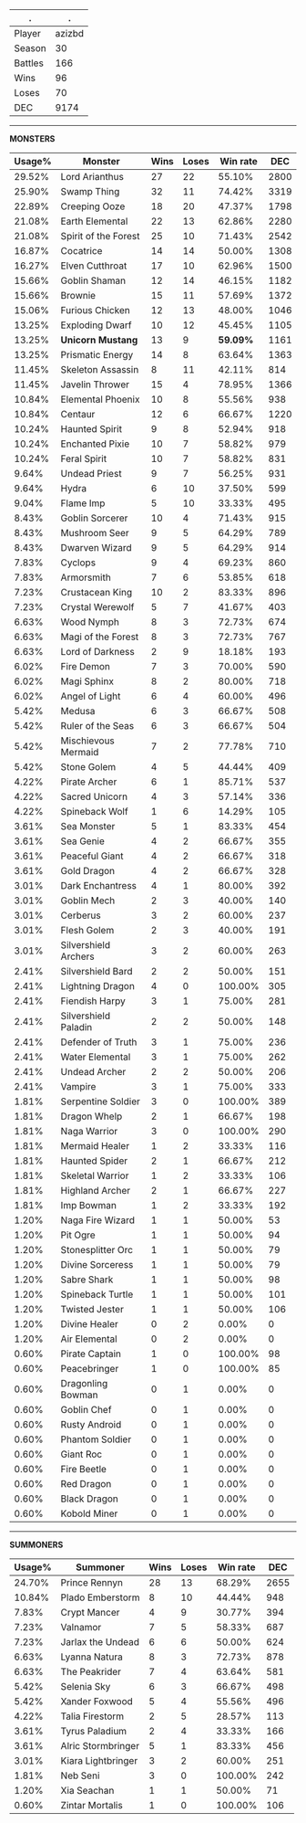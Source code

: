 .|.
|-|-
Player|azizbd
Season|30
Battles|166
Wins|96
Loses|70
DEC|9174

---
**MONSTERS**

Usage%|Monster|Wins|Loses|Win rate|DEC|
-|-|-|-|-|-|
29.52%|Lord Arianthus|27|22|55.10%|2800|
25.90%|Swamp Thing|32|11|74.42%|3319|
22.89%|Creeping Ooze|18|20|47.37%|1798|
21.08%|Earth Elemental|22|13|62.86%|2280|
21.08%|Spirit of the Forest|25|10|71.43%|2542|
16.87%|Cocatrice|14|14|50.00%|1308|
16.27%|Elven Cutthroat|17|10|62.96%|1500|
15.66%|Goblin Shaman|12|14|46.15%|1182|
15.66%|Brownie|15|11|57.69%|1372|
15.06%|Furious Chicken|12|13|48.00%|1046|
13.25%|Exploding Dwarf|10|12|45.45%|1105|
13.25%|**Unicorn Mustang**|13|9|**59.09%**|1161|
13.25%|Prismatic Energy|14|8|63.64%|1363|
11.45%|Skeleton Assassin|8|11|42.11%|814|
11.45%|Javelin Thrower|15|4|78.95%|1366|
10.84%|Elemental Phoenix|10|8|55.56%|938|
10.84%|Centaur|12|6|66.67%|1220|
10.24%|Haunted Spirit|9|8|52.94%|918|
10.24%|Enchanted Pixie|10|7|58.82%|979|
10.24%|Feral Spirit|10|7|58.82%|831|
9.64%|Undead Priest|9|7|56.25%|931|
9.64%|Hydra|6|10|37.50%|599|
9.04%|Flame Imp|5|10|33.33%|495|
8.43%|Goblin Sorcerer|10|4|71.43%|915|
8.43%|Mushroom Seer|9|5|64.29%|789|
8.43%|Dwarven Wizard|9|5|64.29%|914|
7.83%|Cyclops|9|4|69.23%|860|
7.83%|Armorsmith|7|6|53.85%|618|
7.23%|Crustacean King|10|2|83.33%|896|
7.23%|Crystal Werewolf|5|7|41.67%|403|
6.63%|Wood Nymph|8|3|72.73%|674|
6.63%|Magi of the Forest|8|3|72.73%|767|
6.63%|Lord of Darkness|2|9|18.18%|193|
6.02%|Fire Demon|7|3|70.00%|590|
6.02%|Magi Sphinx|8|2|80.00%|718|
6.02%|Angel of Light|6|4|60.00%|496|
5.42%|Medusa|6|3|66.67%|508|
5.42%|Ruler of the Seas|6|3|66.67%|504|
5.42%|Mischievous Mermaid|7|2|77.78%|710|
5.42%|Stone Golem|4|5|44.44%|409|
4.22%|Pirate Archer|6|1|85.71%|537|
4.22%|Sacred Unicorn|4|3|57.14%|336|
4.22%|Spineback Wolf|1|6|14.29%|105|
3.61%|Sea Monster|5|1|83.33%|454|
3.61%|Sea Genie|4|2|66.67%|355|
3.61%|Peaceful Giant|4|2|66.67%|318|
3.61%|Gold Dragon|4|2|66.67%|328|
3.01%|Dark Enchantress|4|1|80.00%|392|
3.01%|Goblin Mech|2|3|40.00%|140|
3.01%|Cerberus|3|2|60.00%|237|
3.01%|Flesh Golem|2|3|40.00%|191|
3.01%|Silvershield Archers|3|2|60.00%|263|
2.41%|Silvershield Bard|2|2|50.00%|151|
2.41%|Lightning Dragon|4|0|100.00%|305|
2.41%|Fiendish Harpy|3|1|75.00%|281|
2.41%|Silvershield Paladin|2|2|50.00%|148|
2.41%|Defender of Truth|3|1|75.00%|236|
2.41%|Water Elemental|3|1|75.00%|262|
2.41%|Undead Archer|2|2|50.00%|206|
2.41%|Vampire|3|1|75.00%|333|
1.81%|Serpentine Soldier|3|0|100.00%|389|
1.81%|Dragon Whelp|2|1|66.67%|198|
1.81%|Naga Warrior|3|0|100.00%|290|
1.81%|Mermaid Healer|1|2|33.33%|116|
1.81%|Haunted Spider|2|1|66.67%|212|
1.81%|Skeletal Warrior|1|2|33.33%|106|
1.81%|Highland Archer|2|1|66.67%|227|
1.81%|Imp Bowman|1|2|33.33%|192|
1.20%|Naga Fire Wizard|1|1|50.00%|53|
1.20%|Pit Ogre|1|1|50.00%|94|
1.20%|Stonesplitter Orc|1|1|50.00%|79|
1.20%|Divine Sorceress|1|1|50.00%|79|
1.20%|Sabre Shark|1|1|50.00%|98|
1.20%|Spineback Turtle|1|1|50.00%|101|
1.20%|Twisted Jester|1|1|50.00%|106|
1.20%|Divine Healer|0|2|0.00%|0|
1.20%|Air Elemental|0|2|0.00%|0|
0.60%|Pirate Captain|1|0|100.00%|98|
0.60%|Peacebringer|1|0|100.00%|85|
0.60%|Dragonling Bowman|0|1|0.00%|0|
0.60%|Goblin Chef|0|1|0.00%|0|
0.60%|Rusty Android|0|1|0.00%|0|
0.60%|Phantom Soldier|0|1|0.00%|0|
0.60%|Giant Roc|0|1|0.00%|0|
0.60%|Fire Beetle|0|1|0.00%|0|
0.60%|Red Dragon|0|1|0.00%|0|
0.60%|Black Dragon|0|1|0.00%|0|
0.60%|Kobold Miner|0|1|0.00%|0|

---
**SUMMONERS**

Usage%|Summoner|Wins|Loses|Win rate|DEC|
-|-|-|-|-|-|
24.70%|Prince Rennyn|28|13|68.29%|2655|
10.84%|Plado Emberstorm|8|10|44.44%|948|
7.83%|Crypt Mancer|4|9|30.77%|394|
7.23%|Valnamor|7|5|58.33%|687|
7.23%|Jarlax the Undead|6|6|50.00%|624|
6.63%|Lyanna Natura|8|3|72.73%|878|
6.63%|The Peakrider|7|4|63.64%|581|
5.42%|Selenia Sky|6|3|66.67%|498|
5.42%|Xander Foxwood|5|4|55.56%|496|
4.22%|Talia Firestorm|2|5|28.57%|113|
3.61%|Tyrus Paladium|2|4|33.33%|166|
3.61%|Alric Stormbringer|5|1|83.33%|456|
3.01%|Kiara Lightbringer|3|2|60.00%|251|
1.81%|Neb Seni|3|0|100.00%|242|
1.20%|Xia Seachan|1|1|50.00%|71|
0.60%|Zintar Mortalis|1|0|100.00%|106|
